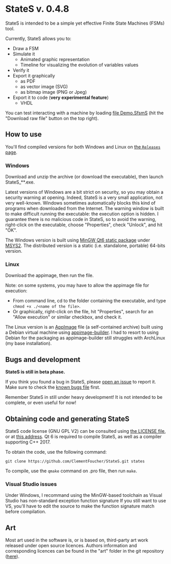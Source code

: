 
# StateS v. 0.4.8

StateS is intended to be a simple yet effective Finite State Machines (FSMs) tool.

Currently, StateS allows you to:

- Draw a FSM
- Simulate it
    - Animated graphic representation
    - Timeline for visualizing the evolution of variables values
- Verify it
- Export it graphically
    - as PDF
    - as vector image (SVG)
    - as bitmap image (PNG or Jpeg)
- Export it to code (**very experimental feature**)
    - VHDL

You can test interacting with a machine by loading [file Demo.SfsmS](samples/Demo.SfsmS) (hit the "Download raw file" button on the top right).


## How to use
You'll find compiled versions for both Windows and Linux on [the `Releases` page](https://github.com/ClementFoucher/StateS/releases).

### Windows
Download and unzip the archive (or download the executable), then launch StateS_**.exe.

Latest versions of Windows are a bit strict on security, so you may obtain a security warning at opening.
Indeed, StateS is a very small application, not very well-known.
Windows sometimes automatically blocks this kind of programs when downloaded from the Internet.
The warning window is built to make difficult running the executable: the execution option is hidden.
I guarantee there is no malicious code in StateS, so to avoid the warning, right-click on the executable, choose "Properties", check "Unlock", and hit "OK".

The Windows version is built using [MinGW Qt6 static package](https://packages.msys2.org/base/mingw-w64-qt6-static) under [MSYS2](https://www.msys2.org/).
The distributed version is a static (i.e. standalone, portable) 64-bits version.

### Linux
Download the appimage, then run the file.

Note: on some systems, you may have to allow the appimage file for execution:
- From command line, cd to the folder containing the executable, and type `chmod +x ./<name of the file>`.
- Or graphically, right-click on the file, hit "Properties", search for an "Allow execution" or similar checkbox, and check it.

The Linux version is an [AppImage](https://en.wikipedia.org/wiki/AppImage) file (a self-contained archive) built using a Debian virtual machine using [appimage-builder](https://appimage-builder.readthedocs.io/en/latest/).
I had to resort to using Debian for the packaging as appimage-builder still struggles with ArchLinux (my base installation).


## Bugs and development

**StateS is still in beta phase.**

If you think you found a bug in StateS, please [open an issue](https://github.com/ClementFoucher/StateS/issues) to report it.
Make sure to check the [known bugs file](text/known_bugs.txt?raw=true) first.

Remember StateS in still under heavy development!
It is not intended to be complete, or even useful for now!


## Obtaining code and generating StateS
StateS code license (GNU GPL V2) can be consulted using [the LICENSE file](LICENSE?raw=true), or at [this address](https://www.gnu.org/licenses/gpl-2.0.en.html).
Qt 6 is required to compile StateS, as well as a compiler supporting C++ 2017.

To obtain the code, use the following command:
```
git clone https://github.com/ClementFoucher/StateS.git states
```
To compile, use the `qmake` command on .pro file, then run `make`.

### Visual Studio issues
Under Windows, I recommand using the MinGW-based toolchain as Visual Studio has non-standard exception function signature
If you still want to use VS, you'll have to edit the source to make the function signature match before compilation.


## Art
Most art used in the software is, or is based on, third-party art work released under open source licences.
Authors information and corresponding licences can be found in the "art" folder in the git repository ([here](art/AUTHORS?raw=true)).
